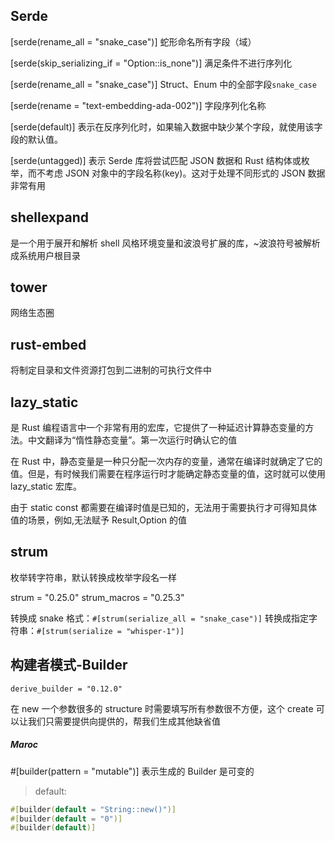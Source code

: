 ## Serde

[serde(rename_all = "snake_case")] 蛇形命名所有字段（域）

[serde(skip_serializing_if = "Option::is_none")] 满足条件不进行序列化

[serde(rename_all = "snake_case")] Struct、Enum 中的全部字段`snake_case`

[serde(rename = "text-embedding-ada-002")] 字段序列化名称

[serde(default)] 表示在反序列化时，如果输入数据中缺少某个字段，就使用该字段的默认值。

[serde(untagged)] 表示 Serde 库将尝试匹配 JSON 数据和 Rust 结构体或枚举，而不考虑 JSON 对象中的字段名称(key)。这对于处理不同形式的 JSON 数据非常有用

## shellexpand

是一个用于展开和解析 shell 风格环境变量和波浪号扩展的库，~波浪符号被解析成系统用户根目录

## tower

网络生态圈

## rust-embed

将制定目录和文件资源打包到二进制的可执行文件中

## lazy_static

是 Rust 编程语言中一个非常有用的宏库，它提供了一种延迟计算静态变量的方法。中文翻译为“惰性静态变量”。第一次运行时确认它的值

在 Rust 中，静态变量是一种只分配一次内存的变量，通常在编译时就确定了它的值。但是，有时候我们需要在程序运行时才能确定静态变量的值，这时就可以使用 lazy_static 宏库。

由于 static const 都需要在编译时值是已知的，无法用于需要执行才可得知具体值的场景，例如,无法赋予 Result,Option 的值

## strum

枚举转字符串，默认转换成枚举字段名一样

strum = "0.25.0"
strum_macros = "0.25.3"

转换成 snake 格式：`#[strum(serialize_all = "snake_case")]`
转换成指定字符串：`#[strum(serialize = "whisper-1")]`

## 构建者模式-Builder

`derive_builder = "0.12.0"`

在 new 一个参数很多的 structure 时需要填写所有参数很不方便，这个 create 可以让我们只需要提供向提供的，帮我们生成其他缺省值

##### Maroc

#[builder(pattern = "mutable")] 表示生成的 Builder 是可变的

> default:

```rs
#[builder(default = "String::new()")]
#[builder(default = "0")]
#[builder(default)]
```
